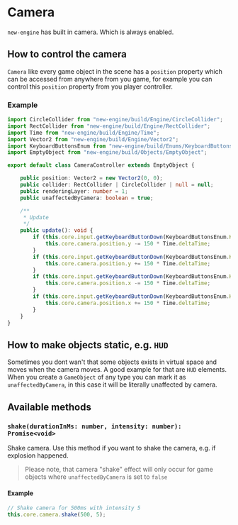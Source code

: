 # Camera
`new-engine` has built in camera. Which is always enabled.

## How to control the camera
`Camera` like every game object in the scene has a `position` property which can be accessed from anywhere from you game, for example you can control this `position` property from you player controller.

### Example
```typescript
import CircleCollider from "new-engine/build/Engine/CircleCollider";
import RectCollider from "new-engine/build/Engine/RectCollider";
import Time from "new-engine/build/Engine/Time";
import Vector2 from "new-engine/build/Engine/Vector2";
import KeyboardButtonsEnum from "new-engine/build/Enums/KeyboardButtonsEnum";
import EmptyObject from "new-engine/build/Objects/EmptyObject";

export default class CameraController extends EmptyObject {

    public position: Vector2 = new Vector2(0, 0);
    public collider: RectCollider | CircleCollider | null = null;
    public renderingLayer: number = 1;
    public unaffectedByCamera: boolean = true;

    /**
     * Update
     */
    public update(): void {
        if (this.core.input.getKeyboardButtonDown(KeyboardButtonsEnum.KeyW)) {
            this.core.camera.position.y -= 150 * Time.deltaTime;
        }
        if (this.core.input.getKeyboardButtonDown(KeyboardButtonsEnum.KeyS)) {
            this.core.camera.position.y += 150 * Time.deltaTime;
        }
        if (this.core.input.getKeyboardButtonDown(KeyboardButtonsEnum.KeyA)) {
            this.core.camera.position.x -= 150 * Time.deltaTime;
        }
        if (this.core.input.getKeyboardButtonDown(KeyboardButtonsEnum.KeyD)) {
            this.core.camera.position.x += 150 * Time.deltaTime;
        }
    }
}
```

## How to make objects static, e.g. `HUD`
Sometimes you dont wan't that some objects exists in virtual space and moves when the camera moves. A good example for that are `HUD` elements. When you create a `GameObject` of any type you can mark it as `unaffectedByCamera`, in this case it will be literally unaffected by camera.

## Available methods
### `shake(durationInMs: number, intensity: number): Promise<void>`
Shake camera. Use this method if you want to shake the camera, e.g. if explosion happened.
> Please note, that camera "shake" effect will only occur for game objects where `unaffectedByCamera` is set to `false`

#### Example
```typescript
// Shake camera for 500ms with intensity 5
this.core.camera.shake(500, 5);
```